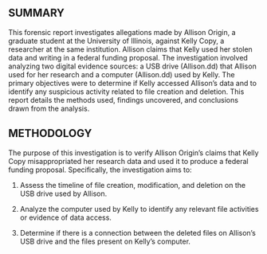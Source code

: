 
## SUMMARY

This forensic report investigates allegations made by Allison Origin, a graduate student at the University of Illinois, against Kelly Copy, a researcher at the same institution. Allison claims that Kelly used her stolen data and writing in a federal funding proposal. The investigation involved analyzing two digital evidence sources: a USB drive (Allison.dd) that Allison used for her research and a computer (Allison.dd) used by Kelly. The primary objectives were to determine if Kelly accessed Allison’s data and to identify any suspicious activity related to file creation and deletion. This report details the methods used, findings uncovered, and conclusions drawn from the analysis.

## METHODOLOGY

The purpose of this investigation is to verify Allison Origin’s claims that Kelly Copy misappropriated her research data and used it to produce a federal funding proposal. Specifically, the investigation aims to:

1. Assess the timeline of file creation, modification, and deletion on the USB drive used by Allison.
 
2. Analyze the computer used by Kelly to identify any relevant file activities or evidence of data access.

3. Determine if there is a connection between the deleted files on Allison’s USB drive and the files present on Kelly’s computer.